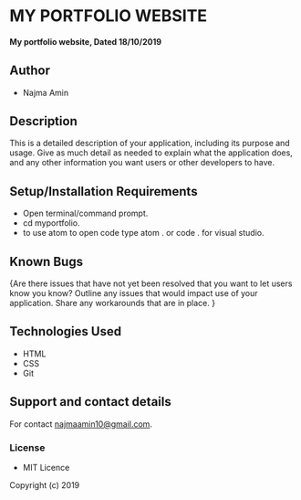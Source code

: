 # MY PORTFOLIO WEBSITE

#### My portfolio website, Dated 18/10/2019

## Author

- Najma Amin

## Description

This is a detailed description of your application, including its purpose and usage. Give as much detail as needed to explain what the application does, and any other information you want users or other developers to have.

## Setup/Installation Requirements

- Open terminal/command prompt.
- cd myportfolio.
- to use atom to open code type atom . or code . for visual studio.

## Known Bugs

{Are there issues that have not yet been resolved that you want to let users know you know? Outline any issues that would impact use of your application. Share any workarounds that are in place. }

## Technologies Used

- HTML
- CSS
- Git

## Support and contact details

For contact najmaamin10@gmail.com.

### License

- MIT Licence

Copyright (c) 2019
